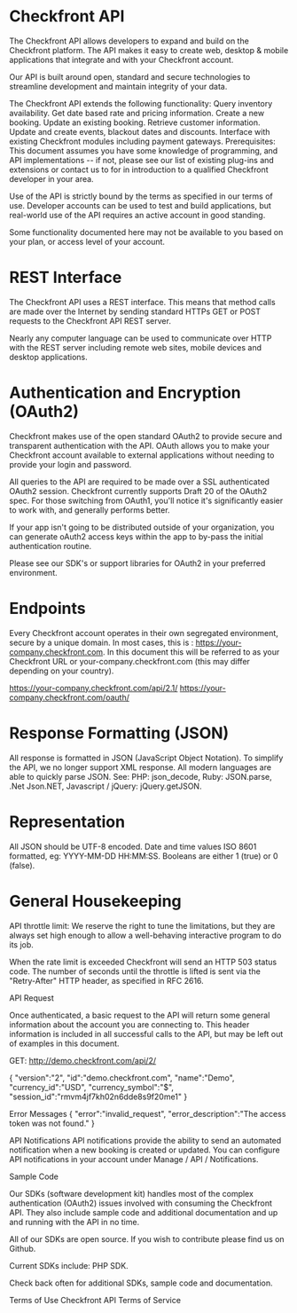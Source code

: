 Checkfront API
===

The Checkfront API allows developers to expand and build on the Checkfront platform. The API makes it easy to create web, desktop & mobile applications that integrate and with your Checkfront account.

Our API is built around open, standard and secure technologies to streamline development and maintain integrity of your data.

The Checkfront API extends the following functionality:
Query inventory availability.
Get date based rate and pricing information.
Create a new booking.
Update an existing booking.
Retrieve customer information.
Update and create events, blackout dates and discounts.
Interface with existing Checkfront modules including payment gateways.
Prerequisites:
This document assumes you have some knowledge of programming, and API implementations -- if not, please see our list of existing plug-ins and extensions or contact us to for in introduction to a qualified Checkfront developer in your area.

Use of the API is strictly bound by the terms as specified in our terms of use.
Developer accounts can be used to test and build applications, but real-world use of the API requires an active account in good standing.

Some functionality documented here may not be available to you based on your plan, or access level of your account.

REST Interface
==

The Checkfront API uses a REST interface. This means that method calls are made over the Internet by sending standard HTTPs GET or POST requests to the Checkfront API REST server.

Nearly any computer language can be used to communicate over HTTP with the REST server including remote web sites, mobile devices and desktop applications.

Authentication and Encryption (OAuth2)
== 

Checkfront makes use of the open standard OAuth2 to provide secure and transparent authentication with the API. OAuth allows you to make your Checkfront account available to external applications without needing to provide your login and password.

All queries to the API are required to be made over a SSL authenticated OAuth2 session. Checkfront currently supports Draft 20 of the OAuth2 spec. For those switching from OAuth1, you'll notice it's significantly easier to work with, and generally performs better.

If your app isn't going to be distributed outside of your organization, you can generate oAuth2 access keys within the app to by-pass the initial authentication routine.

Please see our SDK's or support libraries for OAuth2 in your preferred environment.

Endpoints
===

Every Checkfront account operates in their own segregated environment, secure by a unique domain. In most cases, this is : https://your-company.checkfront.com. In this document this will be referred to as your Checkfront URL or your-company.checkfront.com (this may differ depending on your country).

https://your-company.checkfront.com/api/2.1/
https://your-company.checkfront.com/oauth/

Response Formatting (JSON)
===

All response is formatted in JSON (JavaScript Object Notation). To simplify the API, we no longer support XML response. All modern languages are able to quickly parse JSON. See: PHP: json_decode, Ruby: JSON.parse, .Net Json.NET, Javascript / jQuery: jQuery.getJSON.

Representation
===
All JSON should be UTF-8 encoded.
Date and time values ISO 8601 formatted, eg: YYYY-MM-DD HH:MM:SS.
Booleans are either 1 (true) or 0 (false).

General Housekeeping
===

API throttle limit: We reserve the right to tune the limitations, but they are always set high enough to allow a well-behaving interactive program to do its job.

When the rate limit is exceeded Checkfront will send an HTTP 503 status code. The number of seconds until the throttle is lifted is sent via the "Retry-After" HTTP header, as specified in RFC 2616.

API Request

Once authenticated, a basic request to the API will return some general information about the account you are connecting to. This header information is included in all successful calls to the API, but may be left out of examples in this document.

GET: http://demo.checkfront.com/api/2/

{
    "version":"2",
    "id":"demo.checkfront.com",
    "name":"Demo",
    "currency_id":"USD",
    "currency_symbol":"$",
    "session_id":"rmvm4jf7kh02n6dde8s9f20me1"
}

Error Messages
{
    "error":"invalid_request",
    "error_description":"The access token was not found."
}

API Notifications
API notifications provide the ability to send an automated notification when a new booking is created or updated. You can configure API notifications in your account under Manage / API / Notifications.


Sample Code


Our SDKs (software development kit) handles most of the complex authentication (OAuth2) issues involved with consuming the Checkfront API. They also include sample code and additional documentation and up and running with the API in no time.

All of our SDKs are open source. If you wish to contribute please find us on Github.

Current SDKs include: PHP SDK.

Check back often for additional SDKs, sample code and documentation.

Terms of Use
Checkfront API Terms of Service





